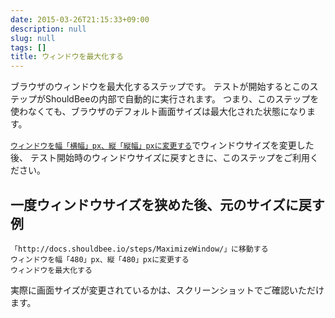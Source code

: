 ```yaml
---
date: 2015-03-26T21:15:33+09:00
description: null
slug: null
tags: []
title: ウィンドウを最大化する
---
```


ブラウザのウィンドウを最大化するステップです。
テストが開始するとこのステップがShouldBeeの内部で自動的に実行されます。
つまり、このステップを使わなくても、ブラウザのデフォルト画面サイズは最大化された状態になります。

[`ウィンドウを幅「横幅」px、縦「縦幅」pxに変更する`]でウィンドウサイズを変更した後、
テスト開始時のウィンドウサイズに戻すときに、このステップをご利用ください。

## 一度ウィンドウサイズを狭めた後、元のサイズに戻す例

```
「http://docs.shouldbee.io/steps/MaximizeWindow/」に移動する
ウィンドウを幅「480」px、縦「480」pxに変更する
ウィンドウを最大化する
```

実際に画面サイズが変更されているかは、スクリーンショットでご確認いただけます。


[`ウィンドウを幅「横幅」px、縦「縦幅」pxに変更する`]: /steps/ResizeWindow/
